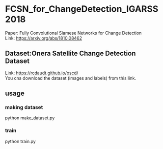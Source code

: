 # FCSN_for_ChangeDetection_IGARSS2018
Paper: Fully Convolutional Siamese Networks for Change Detection  
Link: https://arxiv.org/abs/1810.08462

## Dataset:Onera Satellite Change Detection Dataset
Link: https://rcdaudt.github.io/oscd/  
You cna download the dataset (images and labels) from this link.

## usage
### making dataset
python make_dataset.py
### train
python train.py
